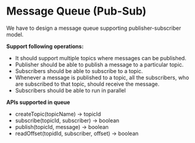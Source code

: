 # Message Queue (Pub-Sub)

We have to design a message queue supporting publisher-subscriber model.

**Support following operations:**

- It should support multiple topics where messages can be published.
- Publisher should be able to publish a message to a particular topic.
- Subscribers should be able to subscribe to a topic.
- Whenever a message is published to a topic, all the subscribers, who are subscribed to that topic, should receive the message.
- Subscribers should be able to run in parallel

**APIs supported in queue**

- createTopic(topicName) -> topicId
- subscribe(topicId, subscriber) -> boolean
- publish(topicId, message) -> boolean
- readOffset(topidId, subscriber, offset) -> boolean

